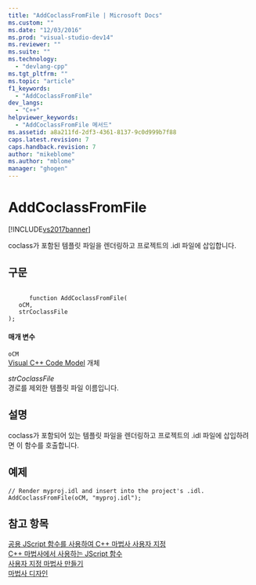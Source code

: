 ```yaml
---
title: "AddCoclassFromFile | Microsoft Docs"
ms.custom: ""
ms.date: "12/03/2016"
ms.prod: "visual-studio-dev14"
ms.reviewer: ""
ms.suite: ""
ms.technology: 
  - "devlang-cpp"
ms.tgt_pltfrm: ""
ms.topic: "article"
f1_keywords: 
  - "AddCoclassFromFile"
dev_langs: 
  - "C++"
helpviewer_keywords: 
  - "AddCoclassFromFile 메서드"
ms.assetid: a8a211fd-2df3-4361-8137-9c0d999b7f88
caps.latest.revision: 7
caps.handback.revision: 7
author: "mikeblome"
ms.author: "mblome"
manager: "ghogen"
---
```

# AddCoclassFromFile
[!INCLUDE[vs2017banner](../assembler/inline/includes/vs2017banner.md)]

coclass가 포함된 템플릿 파일을 렌더링하고 프로젝트의 .idl 파일에 삽입합니다.  
  
## 구문  
  
```  
  
      function AddCoclassFromFile(   
   oCM,   
   strCoclassFile    
);  
```  
  
#### 매개 변수  
 `oCM`  
 [Visual C\+\+ Code Model](http://msdn.microsoft.com/ko-kr/dd6452c2-1054-44a1-b0eb-639a94a1216b) 개체  
  
 *strCoclassFile*  
 경로를 제외한 템플릿 파일 이름입니다.  
  
## 설명  
 coclass가 포함되어 있는 템플릿 파일을 렌더링하고 프로젝트의 .idl 파일에 삽입하려면 이 함수를 호출합니다.  
  
## 예제  
  
```  
// Render myproj.idl and insert into the project's .idl.  
AddCoclassFromFile(oCM, "myproj.idl");  
```  
  
## 참고 항목  
 [공용 JScript 함수를 사용하여 C\+\+ 마법사 사용자 지정](../ide/customizing-cpp-wizards-with-common-jscript-functions.md)   
 [C\+\+ 마법사에서 사용하는 JScript 함수](../ide/jscript-functions-for-cpp-wizards.md)   
 [사용자 지정 마법사 만들기](../ide/creating-a-custom-wizard.md)   
 [마법사 디자인](../ide/designing-a-wizard.md)
